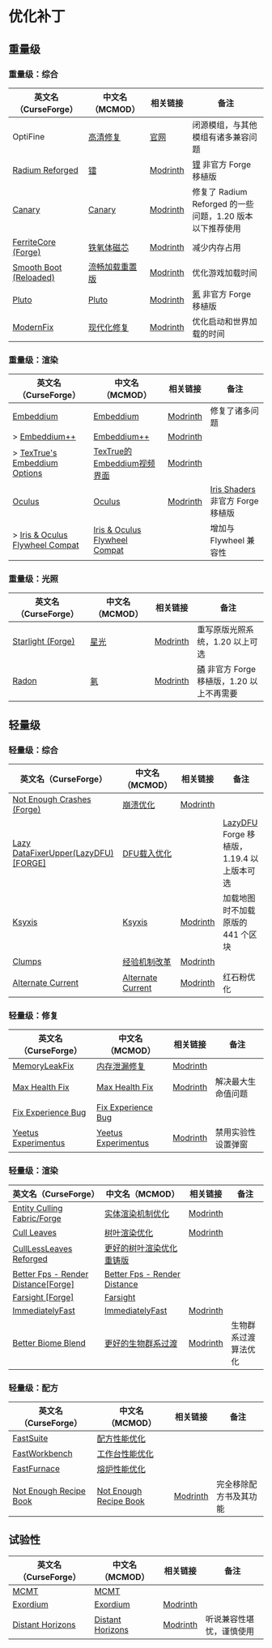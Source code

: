 # 优化补丁

## 重量级

### 重量级：综合

| 英文名（CurseForge）                                                                        | 中文名（MCMOD）                                        | 相关链接                                                  | 备注                                                           |
| ------------------------------------------------------------------------------------------- | ------------------------------------------------------ | --------------------------------------------------------- | -------------------------------------------------------------- |
| OptiFine                                                                                    | [高清修复](https://www.mcmod.cn/class/36.html)         | [官网](https://optifine.net/home)                         | 闭源模组，与其他模组有诸多兼容问题                             |
| [Radium Reforged](https://www.curseforge.com/minecraft/mc-mods/radium-reforged)             | [镭](https://www.mcmod.cn/class/5580.html)             | [Modrinth](https://modrinth.com/mod/radium)               | [锂](https://www.mcmod.cn/class/2292.html) 非官方 Forge 移植版 |
| [Canary](https://www.curseforge.com/minecraft/mc-mods/canary)                               | [Canary](https://www.mcmod.cn/class/7598.html)         | [Modrinth](https://modrinth.com/mod/canary)               | 修复了 Radium Reforged 的一些问题，1.20 版本以下推荐使用       |
| [FerriteCore (Forge)](https://www.curseforge.com/minecraft/mc-mods/ferritecore)             | [铁氧体磁芯](https://www.mcmod.cn/class/3888.html)     | [Modrinth](https://modrinth.com/mod/ferrite-core)         | 减少内存占用                                                   |
| [Smooth Boot (Reloaded)](https://www.curseforge.com/minecraft/mc-mods/smooth-boot-reloaded) | [流畅加载重置版](https://www.mcmod.cn/class/6852.html) | [Modrinth](https://modrinth.com/mod/smooth-boot-reloaded) | 优化游戏加载时间                                               |
| [Pluto](https://www.curseforge.com/minecraft/mc-mods/pluto)                                 | [Pluto](https://www.mcmod.cn/class/7862.html)          | [Modrinth](https://modrinth.com/mod/pluto)                | [氪](https://www.mcmod.cn/class/3399.html) 非官方 Forge 移植版 |
| [ModernFix](https://www.curseforge.com/minecraft/mc-mods/modernfix)                         | [现代化修复](https://www.mcmod.cn/class/8714.html)     | [Modrinth](https://modrinth.com/mod/modernfix)            | 优化启动和世界加载的时间                                       |

### 重量级：渲染

| 英文名（CurseForge）                                                                                     | 中文名（MCMOD）                                                       | 相关链接                                                        | 备注                                                                     |
| -------------------------------------------------------------------------------------------------------- | --------------------------------------------------------------------- | --------------------------------------------------------------- | ------------------------------------------------------------------------ |
| [Embeddium](https://www.curseforge.com/minecraft/mc-mods/embeddium)                                      | [Embeddium](https://www.mcmod.cn/class/12028.html)                    | [Modrinth](https://modrinth.com/mod/embeddium)                  | 修复了诸多问题                                                           |
| > [Embeddium++](https://www.curseforge.com/minecraft/mc-mods/embeddium-plus)                             | [Embeddium++](https://www.mcmod.cn/class/12822.html)                  | [Modrinth](https://modrinth.com/mod/embeddiumplus)              |                                                                          |
| > [TexTrue's Embeddium Options](https://www.curseforge.com/minecraft/mc-mods/textrues-embeddium-options) | [TexTrue的Embeddium视频界面](https://www.mcmod.cn/class/12057.html)   | [Modrinth](https://modrinth.com/mod/textrues-embeddium-options) |                                                                          |
| [Oculus](https://www.curseforge.com/minecraft/mc-mods/oculus)                                            | [Oculus](https://www.mcmod.cn/class/5741.html)                        | [Modrinth](https://modrinth.com/mod/oculus)                     | [Iris Shaders](https://www.mcmod.cn/class/3697.html) 非官方 Forge 移植版 |
| > [Iris & Oculus Flywheel Compat](https://www.curseforge.com/minecraft/mc-mods/iris-flywheel-compat)     | [Iris & Oculus Flywheel Compat](https://www.mcmod.cn/class/7283.html) |                                                                 | 增加与 Flywheel 兼容性                                                   |

### 重量级：光照

| 英文名（CurseForge）                                                              | 中文名（MCMOD）                              | 相关链接                                             | 备注                                                                              |
| --------------------------------------------------------------------------------- | -------------------------------------------- | ---------------------------------------------------- | --------------------------------------------------------------------------------- |
| [Starlight (Forge)](https://www.curseforge.com/minecraft/mc-mods/starlight-forge) | [星光](https://www.mcmod.cn/class/3303.html) | [Modrinth](https://modrinth.com/mod/starlight-forge) | 重写原版光照系统，1.20 以上可选                                                   |
| [Radon](https://www.curseforge.com/minecraft/mc-mods/radon)                       | [氡](https://www.mcmod.cn/class/5911.html)   | [Modrinth](https://modrinth.com/mod/radon)           | [磷](https://www.mcmod.cn/class/1766.html) 非官方 Forge 移植版，1.20 以上不再需要 |

## 轻量级

### 轻量级：综合

| 英文名（CurseForge）                                                                                | 中文名（MCMOD）                                           | 相关链接                                               | 备注                                                                              |
| --------------------------------------------------------------------------------------------------- | --------------------------------------------------------- | ------------------------------------------------------ | --------------------------------------------------------------------------------- |
| [Not Enough Crashes (Forge)](https://www.curseforge.com/minecraft/mc-mods/not-enough-crashes-forge) | [崩溃优化](https://www.mcmod.cn/class/2441.html)          | [Modrinth](https://modrinth.com/mod/notenoughcrashes)  |                                                                                   |
| [Lazy DataFixerUpper(LazyDFU) [FORGE]](https://www.curseforge.com/minecraft/mc-mods/lazy-dfu-forge) | [DFU载入优化](https://www.mcmod.cn/class/3407.html)       |                                                        | [LazyDFU](https://www.mcmod.cn/class/3407.html) Forge 移植版，1.19.4 以上版本可选 |
| [Ksyxis](https://www.curseforge.com/minecraft/mc-mods/ksyxis)                                       | [Ksyxis](https://www.mcmod.cn/class/5104.html)            | [Modrinth](https://modrinth.com/mod/ksyxis)            | 加载地图时不加载原版的 441 个区块                                                 |
| [Clumps](https://www.curseforge.com/minecraft/mc-mods/clumps)                                       | [经验机制改革](https://www.mcmod.cn/class/1499.html)      | [Modrinth](https://modrinth.com/mod/clumps)            |                                                                                   |
| [Alternate Current](https://www.curseforge.com/minecraft/mc-mods/alternate-current)                 | [Alternate Current](https://www.mcmod.cn/class/7121.html) | [Modrinth](https://modrinth.com/mod/alternate-current) | 红石粉优化                                                                        |

### 轻量级：修复

| 英文名（CurseForge）                                                                   | 中文名（MCMOD）                                              | 相关链接                                                 | 备注               |
| -------------------------------------------------------------------------------------- | ------------------------------------------------------------ | -------------------------------------------------------- | ------------------ |
| [MemoryLeakFix](https://www.curseforge.com/minecraft/mc-mods/memoryleakfix)            | [内存泄漏修复](https://www.mcmod.cn/class/6593.html)         | [Modrinth](https://modrinth.com/mod/memoryleakfix)       |                    |
| [Max Health Fix](https://www.curseforge.com/minecraft/mc-mods/max-health-fix)          | [Max Health Fix](https://www.mcmod.cn/class/8422.html)       | [Modrinth](https://modrinth.com/mod/max-health-fix)      | 解决最大生命值问题 |
| [Fix Experience Bug](https://www.curseforge.com/minecraft/mc-mods/fix-experience-bug)  | [Fix Experience Bug](https://www.mcmod.cn/class/7616.html)   |                                                          |                    |
| [Yeetus Experimentus](https://www.curseforge.com/minecraft/mc-mods/yeetusexperimentus) | [Yeetus Experimentus](https://www.mcmod.cn/class/11062.html) | [Modrinth](https://modrinth.com/mod/yeetus-experimentus) | 禁用实验性设置弹窗 |

### 轻量级：渲染

| 英文名（CurseForge）                                                                                           | 中文名（MCMOD）                                                      | 相关链接                                                | 备注                 |
| -------------------------------------------------------------------------------------------------------------- | -------------------------------------------------------------------- | ------------------------------------------------------- | -------------------- |
| [Entity Culling Fabric/Forge](https://www.curseforge.com/minecraft/mc-mods/entityculling)                      | [实体渲染机制优化](https://www.mcmod.cn/class/3629.html)             | [Modrinth](https://modrinth.com/mod/entityculling)      |                      |
| [Cull Leaves](https://www.curseforge.com/minecraft/mc-mods/cull-leaves)                                        | [树叶渲染优化](https://www.mcmod.cn/class/4414.html)                 | [Modrinth](https://modrinth.com/mod/cull-leaves)        |                      |
| [CullLessLeaves Reforged](https://www.curseforge.com/minecraft/mc-mods/culllessleaves-reforged)                | [更好的树叶渲染优化重铸版](https://www.mcmod.cn/class/9810.html)     |                                                         |                      |
| [Better Fps - Render Distance[Forge]](https://www.curseforge.com/minecraft/mc-mods/better-fps-render-distance) | [Better Fps - Render Distance](https://www.mcmod.cn/class/5242.html) |                                                         |                      |
| [Farsight [Forge]](https://www.curseforge.com/minecraft/mc-mods/farsight)                                      | [Farsight](https://www.mcmod.cn/class/5224.html)                     |                                                         |                      |
| [ImmediatelyFast](https://www.curseforge.com/minecraft/mc-mods/immediatelyfast)                                | [ImmediatelyFast](https://www.mcmod.cn/class/7948.html)              | [Modrinth](https://modrinth.com/mod/immediatelyfast)    |                      |
| [Better Biome Blend](https://www.curseforge.com/minecraft/mc-mods/better-biome-blend)                          | [更好的生物群系过渡](https://www.mcmod.cn/class/6107.html)           | [Modrinth](https://modrinth.com/mod/better-biome-blend) | 生物群系过渡算法优化 |

### 轻量级：配方

| 英文名（CurseForge）                                                                       | 中文名（MCMOD）                                                | 相关链接                                  | 备注                   |
| ------------------------------------------------------------------------------------------ | -------------------------------------------------------------- | ----------------------------------------- | ---------------------- |
| [FastSuite](https://www.curseforge.com/minecraft/mc-mods/fastsuite)                        | [配方性能优化](https://www.mcmod.cn/class/3822.html)           |                                           |                        |
| [FastWorkbench](https://www.curseforge.com/minecraft/mc-mods/fastworkbench)                | [工作台性能优化](https://www.mcmod.cn/class/1486.html)         |                                           |                        |
| [FastFurnace](https://www.curseforge.com/minecraft/mc-mods/fastfurnace)                    | [熔炉性能优化](https://www.mcmod.cn/class/1485.html)           |                                           |                        |
| [Not Enough Recipe Book](https://www.curseforge.com/minecraft/mc-mods/notenoughrecipebook) | [Not Enough Recipe Book](https://www.mcmod.cn/class/8923.html) | [Modrinth](https://modrinth.com/mod/nerb) | 完全移除配方书及其功能 |

## 试验性

| 英文名（CurseForge）                                                              | 中文名（MCMOD）                                          | 相关链接                                             | 备注                     |
| --------------------------------------------------------------------------------- | -------------------------------------------------------- | ---------------------------------------------------- | ------------------------ |
| [MCMT](https://www.curseforge.com/minecraft/mc-mods/mcmt-multithreading)          | [MCMT](https://www.mcmod.cn/class/3153.html)             |                                                      |                          |
| [Exordium](https://www.curseforge.com/minecraft/mc-mods/exordium)                 | [Exordium](https://www.mcmod.cn/class/7540.html)         | [Modrinth](https://modrinth.com/mod/exordium)        |                          |
| [Distant Horizons](https://www.curseforge.com/minecraft/mc-mods/distant-horizons) | [Distant Horizons](https://www.mcmod.cn/class/5009.html) | [Modrinth](https://modrinth.com/mod/distanthorizons) | 听说兼容性堪忧，谨慎使用 |
